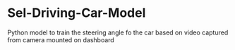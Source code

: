 # Sel-Driving-Car-Model
Python model to train the steering angle fo the car based on video captured from camera mounted on dashboard
